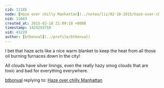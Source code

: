 ```yaml
---
cid: 11185
node: [Haze over chilly Manhattan](../notes/liz/02-18-2015/haze-over-chilly-manhattan)
nid: 11603
created_at: 2015-02-18 21:09:18 +0000
timestamp: 1424293758
uid: 43229
author: [btbonval](../profile/btbonval)
---
```


I bet that haze acts like a nice warm blanket to keep the heat from all those oil burning furnaces down in the city!

All clouds have silver linings, even the really hazy smog clouds that are toxic and bad for everything everywhere.

[btbonval](../profile/btbonval) replying to: [Haze over chilly Manhattan](../notes/liz/02-18-2015/haze-over-chilly-manhattan)

